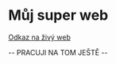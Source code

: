 # Můj super web

[Odkaz na živý web](https://pslib-cz.github.io/2024-p2b-web-projekt-StrnadMarek/)

-- PRACUJI NA TOM JEŠTĚ --